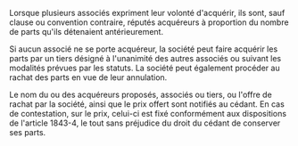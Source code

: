   
Lorsque plusieurs associés expriment leur volonté d'acquérir, ils sont, sauf clause ou convention contraire, réputés acquéreurs à proportion du nombre de parts qu'ils détenaient antérieurement.   

  
Si aucun associé ne se porte acquéreur, la société peut faire acquérir les parts par un tiers désigné à l'unanimité des autres associés ou suivant les modalités prévues par les statuts. La société peut également procéder au rachat des parts en vue de leur annulation.   

  
Le nom du ou des acquéreurs proposés, associés ou tiers, ou l'offre de rachat par la société, ainsi que le prix offert sont notifiés au cédant. En cas de contestation, sur le prix, celui-ci est fixé conformément aux dispositions de l'article 1843-4, le tout sans préjudice du droit du cédant de conserver ses parts.  
